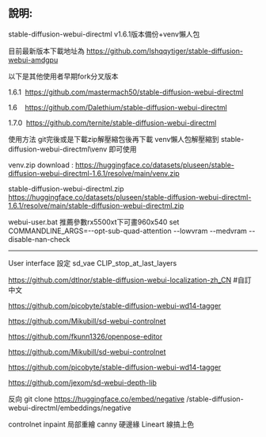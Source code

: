 ﻿## **說明:**
stable-diffusion-webui-directml v1.6.1版本備份+venv懶人包

目前最新版本下載地址為 https://github.com/lshqqytiger/stable-diffusion-webui-amdgpu

以下是其他使用者早期fork分叉版本

1\.6.1  https://github.com/mastermach50/stable-diffusion-webui-directml

1\.6    https://github.com/Dalethium/stable-diffusion-webui-directml

1\.7.0  https://github.com/ternite/stable-diffusion-webui-directml

使用方法 git完後或是下載zip解壓縮包後再下載 venv懶人包解壓縮到 stable-diffusion-webui-directml\venv 即可使用

venv.zip download : https://huggingface.co/datasets/pluseen/stable-diffusion-webui-directml-1.6.1/resolve/main/venv.zip

stable-diffusion-webui-directml.zip https://huggingface.co/datasets/pluseen/stable-diffusion-webui-directml-1.6.1/resolve/main/stable-diffusion-webui-directml.zip

webui-user.bat  推薦參數rx5500xt下可畫960x540  set COMMANDLINE_ARGS=--opt-sub-quad-attention  --lowvram  --medvram  --disable-nan-check 

----------------------------------------
User interface 設定
sd_vae   CLIP_stop_at_last_layers

https://github.com/dtlnor/stable-diffusion-webui-localization-zh_CN #自訂中文

https://github.com/picobyte/stable-diffusion-webui-wd14-tagger

https://github.com/Mikubill/sd-webui-controlnet

https://github.com/fkunn1326/openpose-editor

https://github.com/Mikubill/sd-webui-controlnet

https://github.com/picobyte/stable-diffusion-webui-wd14-tagger

https://github.com/jexom/sd-webui-depth-lib

反向
git clone https://huggingface.co/embed/negative /stable-diffusion-webui-directml/embeddings/negative


controlnet
inpaint 局部重繪
canny 硬邊緣
Lineart 線搞上色
